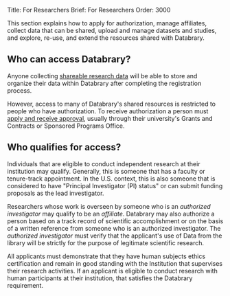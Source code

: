 Title: For Researchers
Brief: For Researchers
Order: 3000	

This section explains how to apply for authorization, manage affiliates, collect data that can be shared, upload and manage datasets and studies, and explore, re-use, and extend the resources shared with Databrary.

## Who can access Databrary?

Anyone collecting [shareable research data](|filename|release/asking.md) will be able to store and organize their data within Databrary after completing the registration process.

However, access to many of Databrary's shared resources is restricted to people who have authorization.
To receive authorization a person must [apply and receive approval](|filename|investigators/authorization.md), usually through their university's Grants and Contracts or Sponsored Programs Office.

## Who qualifies for access?

Individuals that are eligible to conduct independent research at their institution may qualify. Generally, this is someone that has a faculty or tenure-track appointment. In the U.S. context, this is also someone that is considered to have "Principal Investigator (PI) status" or can submit funding proposals as the lead investigator.

Researchers whose work is overseen by someone who is an *authorized investigator* may qualify to be an *affiliate*.
Databrary may also authorize a person based on a track record of scientific accomplishment or on the basis of a written reference from someone who is an authorized investigator.
The *authorized investigator* must verify that the applicant's use of Data from the library will be strictly for the purpose of legitimate scientific research.

All applicants must demonstrate that they have human subjects ethics certification and remain in good standing with the Institution that supervises their research activities.
If an applicant is eligible to conduct research with human participants at their institution, that satisfies the Databrary requirement.